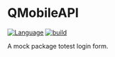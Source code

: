# QMobileAPI

[![Language][swift-shield]][swift-url]
[![build][build-shield]][build-url]

A mock package totest login form.


<!-- MARKDOWN LINKS & IMAGES -->
<!-- https://www.markdownguide.org/basic-syntax/#reference-style-links -->
[swift-shield]: http://img.shields.io/badge/language-swift-orange.svg?style=flat
[swift-url]: https://developer.apple.com/swift/
[build-shield]: https://github.com/4d-for-ios/QMobileAPI/workflows/Build/badge.svg
[build-url]: https://github.com/4d-for-ios/QMobileAPI/actions?workflow=Build